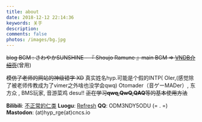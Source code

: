 ```yaml
---
title: about
date: 2018-12-12 22:14:36
keywords: 关于
description: 
comments: false
photos: /images/bg.jpg
---
```

~~blog BGM : さわやかSUNSHINE - 『 Shoujo Ramune 』main BGM  => [VNDB介绍页](https://vndb.org/v16511)~~(曾用)

~~模仿了老师的网站的神级错字 XD~~
真实姓名hyp.可能是个假的INTP(
OIer,(感觉除了被老师传教成为了vimer之外啥也没学会qwq)
Otomader（音ゲーMADer）, 东方众 , BMS玩家, 音游菜鸡 desu!!
~~正在学习**qwq,QwQ,QAQ**等的基本使用方法~~

**Bilibili**: [不正常的仁类](https://space.bilibili.com/8486083/#/)
**Luogu**: [Refresh](https://www.luogu.org/space/show?uid=50384)
**QQ**: ODM3NDY5ODU (= . =)
**Mastodon**: (at)hyp_rge(at)cncs.io
